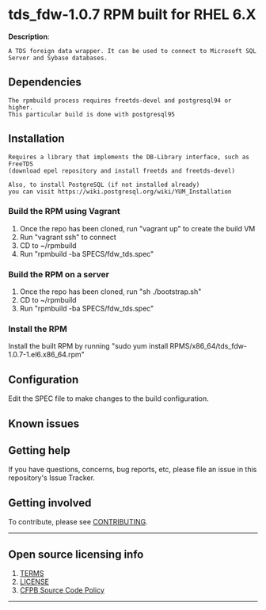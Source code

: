 # tds_fdw-1.0.7 RPM built for RHEL 6.X

**Description**:  

    A TDS foreign data wrapper. It can be used to connect to Microsoft SQL Server and Sybase databases.

## Dependencies

    The rpmbuild process requires freetds-devel and postgresql94 or higher.
    This particular build is done with postgresql95    

## Installation

    Requires a library that implements the DB-Library interface, such as FreeTDS 
    (download epel repository and install freetds and freetds-devel)

    Also, to install PostgreSQL (if not installed already)
    you can visit https://wiki.postgresql.org/wiki/YUM_Installation 

### Build the RPM using Vagrant

1. Once the repo has been cloned, run "vagrant up" to create the build VM
2. Run "vagrant ssh" to connect
3. CD to ~/rpmbuild
4. Run "rpmbuild -ba SPECS/fdw_tds.spec"

### Build the RPM on a server
1. Once the repo has been cloned, run "sh ./bootstrap.sh"
2. CD to ~/rpmbuild
3. Run "rpmbuild -ba SPECS/fdw_tds.spec"

### Install the RPM

Install the built RPM by running "sudo yum install RPMS/x86_64/tds_fdw-1.0.7-1.el6.x86_64.rpm"

## Configuration

Edit the SPEC file to make changes to the build configuration.


## Known issues

## Getting help

If you have questions, concerns, bug reports, etc, please file an issue in this repository's Issue Tracker.

## Getting involved

To contribute, please see [CONTRIBUTING](CONTRIBUTING.md).

----

## Open source licensing info
1. [TERMS](TERMS.md)
2. [LICENSE](LICENSE)
3. [CFPB Source Code Policy](https://github.com/cfpb/source-code-policy/)

----
